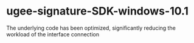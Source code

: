# ugee-signature-SDK-windows-10.1
The underlying code has been optimized, significantly reducing the workload of the interface connection
